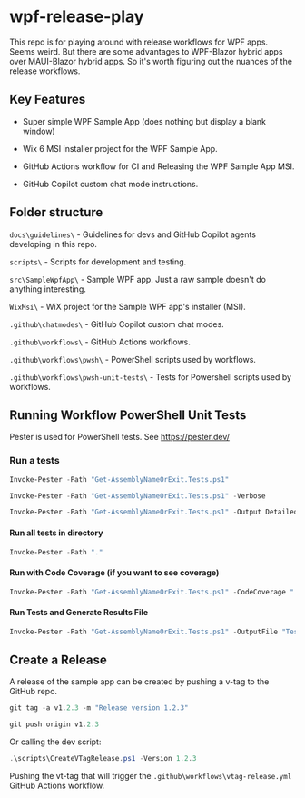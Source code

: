 # wpf-release-play

This repo is for playing around with release workflows for WPF apps.
Seems weird. But there are some advantages to WPF-Blazor hybrid apps
over MAUI-Blazor hybrid apps. So it's worth figuring out the nuances
of the release workflows.

## Key Features

- Super simple WPF Sample App (does nothing but display a blank window)

- Wix 6 MSI installer project for the WPF Sample App.

- GitHub Actions workflow for CI and Releasing the WPF Sample App MSI.

- GitHub Copilot custom chat mode instructions.

## Folder structure

`docs\guidelines\` - Guidelines for devs and GitHub Copilot agents developing in this repo.

`scripts\` - Scripts for development and testing.

`src\SampleWpfApp\` - Sample WPF app. Just a raw sample doesn't do anything interesting.

`WixMsi\` - WiX project for the Sample WPF app's installer (MSI).

`.github\chatmodes\` - GitHub Copilot custom chat modes.

`.github\workflows\` - GitHub Actions workflows.

`.github\workflows\pwsh\` - PowerShell scripts used by workflows.

`.github\workflows\pwsh-unit-tests\` - Tests for Powershell scripts used by workflows.

## Running Workflow PowerShell Unit Tests

Pester is used for PowerShell tests. See https://pester.dev/

### Run a tests

```PowerShell
Invoke-Pester -Path "Get-AssemblyNameOrExit.Tests.ps1"

Invoke-Pester -Path "Get-AssemblyNameOrExit.Tests.ps1" -Verbose

Invoke-Pester -Path "Get-AssemblyNameOrExit.Tests.ps1" -Output Detailed
```

#### Run all tests in directory

```PowerShell
Invoke-Pester -Path "."
```

#### Run with Code Coverage (if you want to see coverage)

```PowerShell
Invoke-Pester -Path "Get-AssemblyNameOrExit.Tests.ps1" -CodeCoverage "../pwsh/Get-AssemblyNameOrExit.psm1"
```

#### Run Tests and Generate Results File

```PowerShell
Invoke-Pester -Path "Get-AssemblyNameOrExit.Tests.ps1" -OutputFile "TestResults.xml" -OutputFormat NUnitXml
```

## Create a Release

A release of the sample app can be created by pushing a v-tag to the GitHub repo.

```PowerShell
git tag -a v1.2.3 -m "Release version 1.2.3"

git push origin v1.2.3
```

Or calling the dev script:
```PowerShell
.\scripts\CreateVTagRelease.ps1 -Version 1.2.3
```

Pushing the vt-tag that will trigger the `.github\workflows\vtag-release.yml` GitHub Actions workflow.
